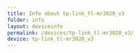 ```yaml
---
title: Info about tp-link_tl-mr3020_v3
folder: info
layout: deviceinfo
permalink: /devices/tp-link_tl-mr3020_v3/
device: tp-link_tl-mr3020_v3
---
```


